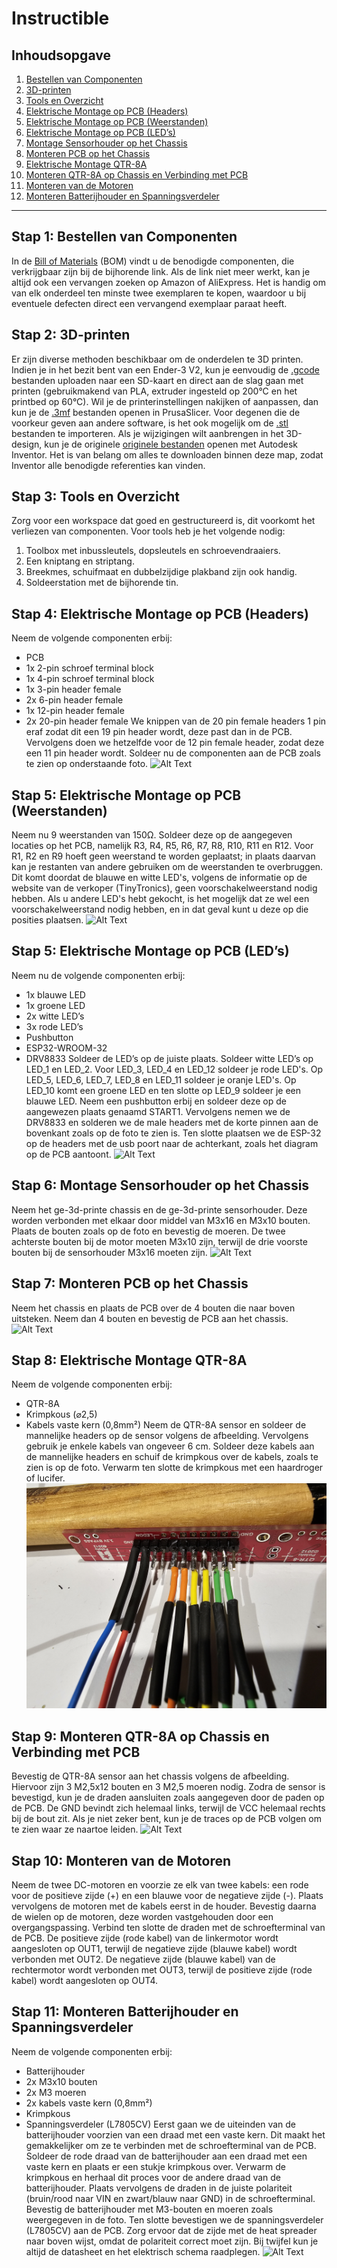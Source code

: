 # Instructible

## Inhoudsopgave
1. [Bestellen van Componenten](#stap-1-bestellen-van-componenten)
2. [3D-printen](#stap-2-3d-printen)
3. [Tools en Overzicht](#stap-3-tools-en-overzicht)
4. [Elektrische Montage op PCB (Headers)](#stap-4-elektrische-montage-op-pcb-headers)
5. [Elektrische Montage op PCB (Weerstanden)](#stap-5-elektrische-montage-op-pcb-weerstanden)
6. [Elektrische Montage op PCB (LED’s)](#stap-5-elektrische-montage-op-pcb-leds)
7. [Montage Sensorhouder op het Chassis](#stap-6-montage-sensorhouder-op-het-chassis)
8. [Monteren PCB op het Chassis](#stap-7-monteren-pcb-op-het-chassis)
9. [Elektrische Montage QTR-8A](#stap-8-elektrische-montage-qtr-8a)
10. [Monteren QTR-8A op Chassis en Verbinding met PCB](#stap-9-monteren-qtr-8a-op-chassis-en-verbinding-met-pcb)
11. [Monteren van de Motoren](#stap-10-monteren-van-de-motoren)
12. [Monteren Batterijhouder en Spanningsverdeler](#stap-11-monteren-batterijhouder-en-spanningsverdeler)

---

## Stap 1: Bestellen van Componenten
In de [Bill of Materials](./bill%20of%20materials) (BOM) vindt u de benodigde componenten, die verkrijgbaar zijn bij de bijhorende link. Als de link niet meer werkt, kan je altijd ook een vervangen zoeken op Amazon of AliExpress. Het is handig om van elk onderdeel ten minste twee exemplaren te kopen, waardoor u bij eventuele defecten direct een vervangend exemplaar paraat heeft.

## Stap 2: 3D-printen
Er zijn diverse methoden beschikbaar om de onderdelen te 3D printen. Indien je in het bezit bent van een Ender-3 V2, kun je eenvoudig de [.gcode](./technische%tekeningen/GCODE/) bestanden uploaden naar een SD-kaart en direct aan de slag gaan met printen (gebruikmakend van PLA, extruder ingesteld op 200°C en het printbed op 60°C). Wil je de printerinstellingen nakijken of aanpassen, dan kun je de [.3mf](./technische%tekeningen/PrusaSlicer/) bestanden openen in PrusaSlicer. Voor degenen die de voorkeur geven aan andere software, is het ook mogelijk om de [.stl](./technische%tekeningen/STL/) bestanden te importeren. Als je wijzigingen wilt aanbrengen in het 3D-design, kun je de originele [originele bestanden](/technische%tekeningen/mechanisch/Workingfolder-ELM3-Project-Synthese-LFR/) openen met Autodesk Inventor. Het is van belang om alles te downloaden binnen deze map, zodat Inventor alle benodigde referenties kan vinden.

## Stap 3: Tools en Overzicht
Zorg voor een workspace dat goed en gestructureerd is, dit voorkomt het verliezen van componenten. Voor tools heb je het volgende nodig:
1. Toolbox met inbussleutels, dopsleutels en schroevendraaiers.
2. Een kniptang en striptang.
3. Breekmes, schuifmaat en dubbelzijdige plakband zijn ook handig.
4. Soldeerstation met de bijhorende tin.

## Stap 4: Elektrische Montage op PCB (Headers)
Neem de volgende componenten erbij:
- PCB
- 1x 2-pin schroef terminal block
- 1x 4-pin schroef terminal block
- 1x 3-pin header female
- 2x 6-pin header female
- 1x 12-pin header female
- 2x 20-pin header female
We knippen van de 20 pin female headers 1 pin eraf zodat dit een 19 pin header wordt, deze past dan in de PCB. Vervolgens doen we hetzelfde voor de 12 pin female header, zodat deze een 11 pin header wordt. Soldeer nu de componenten aan de PCB zoals te zien op onderstaande foto.
![Alt Text](./images/20231214_162000.jpg)

## Stap 5: Elektrische Montage op PCB (Weerstanden)
Neem nu 9 weerstanden van 150Ω. Soldeer deze op de aangegeven locaties op het PCB, namelijk R3, R4, R5, R6, R7, R8, R10, R11 en R12. Voor R1, R2 en R9 hoeft geen weerstand te worden geplaatst; in plaats daarvan kan je restanten van andere gebruiken om de weerstanden te overbruggen. Dit komt doordat de blauwe en witte LED's, volgens de informatie op de website van de verkoper (TinyTronics), geen voorschakelweerstand nodig hebben. Als u andere LED's hebt gekocht, is het mogelijk dat ze wel een voorschakelweerstand nodig hebben, en in dat geval kunt u deze op die posities plaatsen.
![Alt Text](./images/20231214_172737.jpg)

## Stap 5: Elektrische Montage op PCB (LED’s)
Neem nu de volgende componenten erbij:
- 1x blauwe LED
- 1x groene LED
- 2x witte LED’s
- 3x rode LED’s
- Pushbutton
- ESP32-WROOM-32
- DRV8833
Soldeer de LED’s op de juiste plaats. Soldeer witte LED’s op LED_1 en LED_2. Voor LED_3, LED_4 en LED_12 soldeer je rode LED's. Op LED_5, LED_6, LED_7, LED_8 en LED_11 soldeer je oranje LED's. Op LED_10 komt een groene LED en ten slotte op LED_9 soldeer je een blauwe LED. Neem een pushbutton erbij en soldeer deze op de aangewezen plaats genaamd START1. Vervolgens nemen we de DRV8833 en solderen we de male headers met de korte pinnen aan de bovenkant zoals op de foto te zien is. Ten slotte plaatsen we de ESP-32 op de headers met de usb poort naar de achterkant, zoals het diagram op de PCB aantoont.
![Alt Text](./images/20231225_150214.jpg)

## Stap 6: Montage Sensorhouder op het Chassis
Neem het ge-3d-printe chassis en de ge-3d-printe sensorhouder. Deze worden verbonden met elkaar door middel van M3x16 en M3x10 bouten. Plaats de bouten zoals op de foto en bevestig de moeren. De twee achterste bouten bij de motor moeten M3x10 zijn, terwijl de drie voorste bouten bij de sensorhouder M3x16 moeten zijn.
![Alt Text](./images/20231225_150635.jpg)

## Stap 7: Monteren PCB op het Chassis
Neem het chassis en plaats de PCB over de 4 bouten die naar boven uitsteken. Neem dan 4 bouten en bevestig de PCB aan het chassis.
![Alt Text](./images/20231225_150913.jpg)

## Stap 8: Elektrische Montage QTR-8A
Neem de volgende componenten erbij:
- QTR-8A
- Krimpkous (⌀2,5)
- Kabels vaste kern (0,8mm²)
Neem de QTR-8A sensor en soldeer de mannelijke headers op de sensor volgens de afbeelding. Vervolgens gebruik je enkele kabels van ongeveer 6 cm. Soldeer deze kabels aan de mannelijke headers en schuif de krimpkous over de kabels, zoals te zien is op de foto. Verwarm ten slotte de krimpkous met een haardroger of lucifer.
![Alt Text](./images/20231214_205710.jpg)

## Stap 9: Monteren QTR-8A op Chassis en Verbinding met PCB
Bevestig de QTR-8A sensor aan het chassis volgens de afbeelding. Hiervoor zijn 3 M2,5x12 bouten en 3 M2,5 moeren nodig. Zodra de sensor is bevestigd, kun je de draden aansluiten zoals aangegeven door de paden op de PCB. De GND bevindt zich helemaal links, terwijl de VCC helemaal rechts bij de bout zit. Als je niet zeker bent, kun je de traces op de PCB volgen om te zien waar ze naartoe leiden.
![Alt Text](./images/20231225_151740.jpg)

## Stap 10: Monteren van de Motoren
Neem de twee DC-motoren en voorzie ze elk van twee kabels: een rode voor de positieve zijde (+) en een blauwe voor de negatieve zijde (-). Plaats vervolgens de motoren met de kabels eerst in de houder. Bevestig daarna de wielen op de motoren, deze worden vastgehouden door een overgangspassing. Verbind ten slotte de draden met de schroefterminal van de PCB. De positieve zijde (rode kabel) van de linkermotor wordt aangesloten op OUT1, terwijl de negatieve zijde (blauwe kabel) wordt verbonden met OUT2. De negatieve zijde (blauwe kabel) van de rechtermotor wordt verbonden met OUT3, terwijl de positieve zijde (rode kabel) wordt aangesloten op OUT4.

## Stap 11: Monteren Batterijhouder en Spanningsverdeler
Neem de volgende componenten erbij:
- Batterijhouder
- 2x M3x10 bouten
- 2x M3 moeren
- 2x kabels vaste kern (0,8mm²)
- Krimpkous
- Spanningsverdeler (L7805CV)
Eerst gaan we de uiteinden van de batterijhouder voorzien van een draad met een vaste kern. Dit maakt het gemakkelijker om ze te verbinden met de schroefterminal van de PCB. Soldeer de rode draad van de batterijhouder aan een draad met een vaste kern en plaats er een stukje krimpkous over. Verwarm de krimpkous en herhaal dit proces voor de andere draad van de batterijhouder. Plaats vervolgens de draden in de juiste polariteit (bruin/rood naar VIN en zwart/blauw naar GND) in de schroefterminal. Bevestig de batterijhouder met M3-bouten en moeren zoals weergegeven in de foto. Ten slotte bevestigen we de spanningsverdeler (L7805CV) aan de PCB. Zorg ervoor dat de zijde met de heat spreader naar boven wijst, omdat de polariteit correct moet zijn. Bij twijfel kun je altijd de datasheet en het elektrisch schema raadplegen.
![Alt Text](./images/20231226_235354.jpg)

